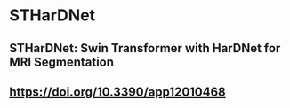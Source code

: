 # STHarDNet 
## STHarDNet: Swin Transformer with HarDNet for MRI Segmentation
## https://doi.org/10.3390/app12010468
